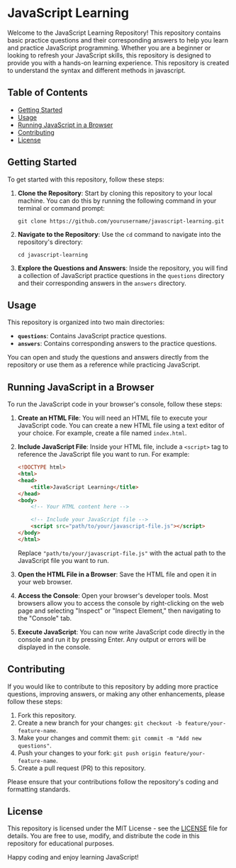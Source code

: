 # JavaScript Learning

Welcome to the JavaScript Learning Repository! This repository contains basic practice questions and their corresponding answers to help you learn and practice JavaScript programming. Whether you are a beginner or looking to refresh your JavaScript skills, this repository is designed to provide you with a hands-on learning experience. This repository is created to understand the syntax and different methods in javascript.

## Table of Contents

- [Getting Started](#getting-started)
- [Usage](#usage)
- [Running JavaScript in a Browser](#running-javascript-in-a-browser)
- [Contributing](#contributing)
- [License](#license)

## Getting Started

To get started with this repository, follow these steps:

1. **Clone the Repository**: Start by cloning this repository to your local machine. You can do this by running the following command in your terminal or command prompt:

   ```
   git clone https://github.com/yourusername/javascript-learning.git
   ```

2. **Navigate to the Repository**: Use the `cd` command to navigate into the repository's directory:

   ```
   cd javascript-learning
   ```

3. **Explore the Questions and Answers**: Inside the repository, you will find a collection of JavaScript practice questions in the `questions` directory and their corresponding answers in the `answers` directory.

## Usage

This repository is organized into two main directories:

- **`questions`**: Contains JavaScript practice questions.
- **`answers`**: Contains corresponding answers to the practice questions.

You can open and study the questions and answers directly from the repository or use them as a reference while practicing JavaScript.

## Running JavaScript in a Browser

To run the JavaScript code in your browser's console, follow these steps:

1. **Create an HTML File**: You will need an HTML file to execute your JavaScript code. You can create a new HTML file using a text editor of your choice. For example, create a file named `index.html`.

2. **Include JavaScript File**: Inside your HTML file, include a `<script>` tag to reference the JavaScript file you want to run. For example:

   ```html
   <!DOCTYPE html>
   <html>
   <head>
       <title>JavaScript Learning</title>
   </head>
   <body>
       <!-- Your HTML content here -->

       <!-- Include your JavaScript file -->
       <script src="path/to/your/javascript-file.js"></script>
   </body>
   </html>
   ```

   Replace `"path/to/your/javascript-file.js"` with the actual path to the JavaScript file you want to run.

3. **Open the HTML File in a Browser**: Save the HTML file and open it in your web browser.

4. **Access the Console**: Open your browser's developer tools. Most browsers allow you to access the console by right-clicking on the web page and selecting "Inspect" or "Inspect Element," then navigating to the "Console" tab.

5. **Execute JavaScript**: You can now write JavaScript code directly in the console and run it by pressing Enter. Any output or errors will be displayed in the console.

## Contributing

If you would like to contribute to this repository by adding more practice questions, improving answers, or making any other enhancements, please follow these steps:

1. Fork this repository.
2. Create a new branch for your changes: `git checkout -b feature/your-feature-name`.
3. Make your changes and commit them: `git commit -m "Add new questions"`.
4. Push your changes to your fork: `git push origin feature/your-feature-name`.
5. Create a pull request (PR) to this repository.

Please ensure that your contributions follow the repository's coding and formatting standards.

## License

This repository is licensed under the MIT License - see the [LICENSE](LICENSE) file for details. You are free to use, modify, and distribute the code in this repository for educational purposes.

Happy coding and enjoy learning JavaScript!
